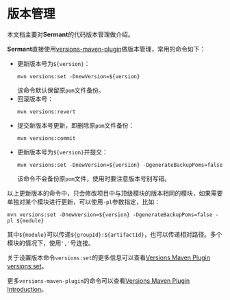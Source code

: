 # 版本管理

本文档主要对**Sermant**的代码版本管理做介绍。

**Sermant**直接使用[versions-maven-plugin](https://github.com/mojohaus/versions-maven-plugin)做版本管理，常用的命令如下：

- 更新版本号为`${version}`：
  ```shell
  mvn versions:set -DnewVersion=${version}
  ```
  该命令默认保留原`pom`文件备份。
- 回滚版本号：
  ```shell
  mvn versions:revert
  ```
- 提交新版本号更新，即删除原`pom`文件备份：
  ```shell
  mvn versions:commit
  ```
- 更新版本号为`${version}`并提交：
  ```shell
  mvn versions:set -DnewVersion=${version} -DgenerateBackupPoms=false
  ```
  该命令不会备份原`pom`文件，使用时要注意版本号别写错。

以上更新版本的命令中，只会修改项目中与顶级模块的版本相同的模块，如果需要单独对某个模块进行更新，可以使用`-pl`参数指定，比如：
```shell
mvn versions:set -DnewVersion=${version} -DgenerateBackupPoms=false -pl ${module}
```
其中`${module}`可以传递`${groupId}:${artifactId}`，也可以传递相对路径。多个模块的情况下，使用`','`号连接。

关于设置版本命令`versions:set`的更多信息可以查看[Versions Maven Plugin versions:set](http://www.mojohaus.org/versions-maven-plugin/set-mojo.html)。

更多`versions-maven-plugin`的命令可以查看[Versions Maven Plugin Introduction](http://www.mojohaus.org/versions-maven-plugin/index.html)。